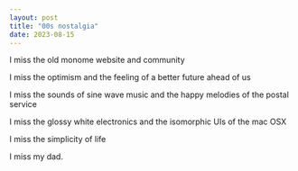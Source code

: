 ```yaml
---
layout: post
title: "00s nostalgia"
date: 2023-08-15
---
```


I miss the old monome website and community

I miss the optimism and the feeling of a better future ahead of us

I miss the sounds of sine wave music and the happy melodies of the postal service

I miss the glossy white electronics and the isomorphic UIs of the mac OSX

I miss the simplicity of life



I miss my dad. 